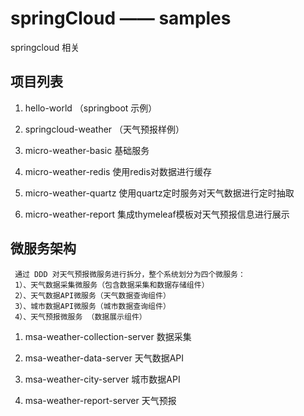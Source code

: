 # springCloud —— samples
springcloud 相关


## 项目列表
1.  hello-world （springboot 示例）

2.  springcloud-weather （天气预报样例）

3.  micro-weather-basic 
    基础服务

4. micro-weather-redis
    使用redis对数据进行缓存

5.  micro-weather-quartz
    使用quartz定时服务对天气数据进行定时抽取

6.  micro-weather-report 
    集成thymeleaf模板对天气预报信息进行展示

## 微服务架构
     通过 DDD 对天气预报微服务进行拆分，整个系统划分为四个微服务：
     1）、天气数据采集微服务（包含数据采集和数据存储组件）
     2）、天气数据API微服务（天气数据查询组件）
     3）、城市数据API微服务（城市数据查询组件）
     4）、天气预报微服务 （数据展示组件）
     
1. msa-weather-collection-server 数据采集

2.  msa-weather-data-server 天气数据API

3.  msa-weather-city-server 城市数据API

4.  msa-weather-report-server 天气预报

